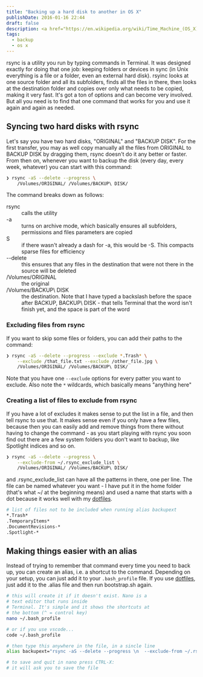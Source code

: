```yaml
---
title: "Backing up a hard disk to another in OS X"
publishDate: 2016-01-16 22:44
draft: false
description: <a href="https://en.wikipedia.org/wiki/Time_Machine_(OS_X)">Time Machine</a> does its own backup magic, but sometimes you just simply want two identical copies of the same hard disk. For that <a href="https://en.wikipedia.org/wiki/Rsync">rsync</a> is the way to go
tags:
  - backup
  - os x
---
```


rsync is a utility you run by typing commands in Terminal. It was designed exactly for doing that one job: keeping folders or devices in sync (in Unix everything is a file or a folder, even an external hard disk). rsyinc looks at one source folder and all its subfolders, finds all the files in there, then looks at the destination folder and copies over only what needs to be copied, making it very fast. It's got a ton of options and can become very involved. But all you need is to find that one command that works for you and use it again and again as needed.

## Syncing two hard disks with rsync

Let's say you have two hard disks, "ORIGINAL" and "BACKUP DISK". For the first transfer, you may as well copy manually all the files from ORIGINAL to BACKUP DISK by dragging them, rsync doesn't do it any better or faster. From then on, whenever you want to backup the disk (every day, every week, whatever) you can start with this command:

```bash
❯ rsync -aS --delete --progress \
    /Volumes/ORIGINAL/ /Volumes/BACKUP\ DISK/
```

The command breaks down as follows:

<dl class="code-breakdown">
  <dt>rsync</dt>
  <dd>calls the utility</dd>

  <dt>-a</dt>
  <dd>turns on archive mode, which basically ensures all subfolders, permissions and files parameters are copied </dd>

  <dt>S</dt>
  <dd>if there wasn't already a dash for -a, this would be -S. This compacts sparse files for efficiency </dd>

  <dt>--delete</dt>
  <dd>this ensures that any files in the destination that were not there in the source will be deleted</dd>

  <dt>/Volumes/ORIGINAL</dt>
  <dd>the original</dd>

  <dt>/Volumes/BACKUP\ DISK</dt>
  <dd>the destination. Note that I have typed a backslash before the space after BACKUP, BACKUP\ DISK - that tells Terminal that the word isn't finish yet, and the space is part of the word</dd>
</dl>

### Excluding files from rsync

If you want to skip some files or folders, you can add their paths to the command:

```bash
❯ rsync -aS --delete --progress --exclude *.Trash* \
    --exclude /that_file.txt --exclude /other_file.jpg \
    /Volumes/ORIGINAL/ /Volumes/BACKUP\ DISK/
```

Note that you have one `--exclude` options for every patter you want to exclude. Also note the `*` wildcards, which basically means "anything here"

### Creating a list of files to exclude from rsync

If you have a lot of excludes it makes sense to put the list in a file, and then tell rsync to use that. It makes sense even if you only have a few files, because then you can easily add and remove things from there without having to change the command - as you start playing with rsync you soon find out there are a few system folders you don't want to backup, like Spotlight indices and so on.

```bash
❯ rsync -aS --delete --progress \
    --exclude-from ~/.rsync_exclude_list \
    /Volumes/ORIGINAL/ /Volumes/BACKUP\ DISK/
```

and .rsync_exclude_list can have all the patterns in there, one per line. The file can be named whatever you want - I have put it in the home folder (that's what ~/ at the beginning means) and used a name that starts with a dot because it works well with my [dotfiles](/blog/storing-bash-profile-and-so-on-on-github/).

```bash
# list of files not to be included when running alias backupext
*.Trash*
.TemporaryItems*
.DocumentRevisions-*
.Spotlight-*
```

## Making things easier with an alias

Instead of trying to remember that command every time you need to back up, you can create an alias, i.e. a shortcut to the command. Depending on your setup, you can just add it to your `.bash_profile` file. If you use [dotfiles](/blog/storing-bash-profile-and-so-on-on-github/), just add it to the .alias file and then run bootstrap.sh again.

```bash
# this will create it if it doesn't exist. Nano is a
# text editor that runs inside
# Terminal. It's simple and it shows the shortcuts at
# the bottom (^ = control key)
nano ~/.bash_profile

# or if you use vscode...
code ~/.bash_profile

# then type this anywhere in the file, in a sincle line
alias backupext="rsync -aS --delete --progress \n  --exclude-from ~/.rsync_exclude_list \n  /Volumes/ORIGINAL/ /Volumes/BACKUP\ DISK/"

# to save and quit in nano press CTRL-X:
# it will ask you to save the file
```
